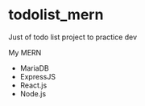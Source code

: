 # todolist_mern
Just of todo list project to practice dev

My MERN
- MariaDB
- ExpressJS
- React.js
- Node.js
